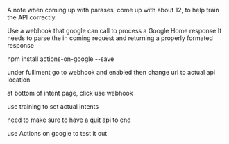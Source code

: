 A note when coming up with parases, come up with about 12, to help train the API correctly.

Use a webhook that google can call to process a Google Home response
It needs to parse the in coming request and returning a properly formated response

npm install actions-on-google --save

under fulliment go to webhook and enabled then change url to actual api location

at bottom of intent page, click use webhook


use training to set actual intents


need to make sure to have a quit api to end

use Actions on google to test it out
